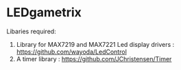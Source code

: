 # LEDgametrix

Libaries required:
1.  Library for MAX7219 and MAX7221 Led display drivers : https://github.com/wayoda/LedControl
2.  A timer library : https://github.com/JChristensen/Timer
